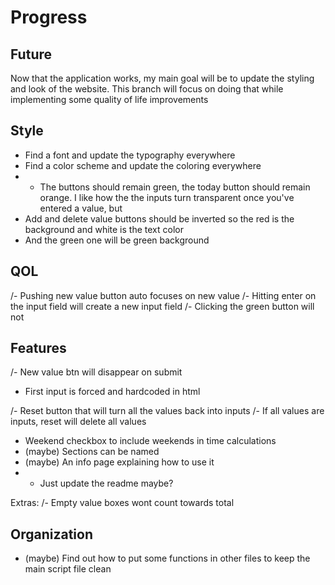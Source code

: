 # Progress
## Future

Now that the application works, my main goal will be to update the styling and look of the website. This branch will focus on doing that while implementing some quality of life improvements

## Style

- Find a font and update the typography everywhere
- Find a color scheme and update the coloring everywhere
- - The buttons should remain green, the today button should remain orange. 
I like how the the inputs turn transparent once you've entered a value, but 
- Add and delete value buttons should be inverted so the red is the background and white is the text color
- And the green one will be green background

## QOL

/- Pushing new value button auto focuses on new value 
/- Hitting enter on the input field will create a new input field
/- Clicking the green button will not

## Features
/- New value btn will disappear on submit
- First input is forced and hardcoded in html

/- Reset button that will turn all the values back into inputs
/- If all values are inputs, reset will delete all values
- Weekend checkbox to include weekends in time calculations
- (maybe) Sections can be named
- (maybe) An info page explaining how to use it
- - Just update the readme maybe?

Extras:
/- Empty value boxes wont count towards total

## Organization

- (maybe) Find out how to put some functions in other files to keep the main script file clean